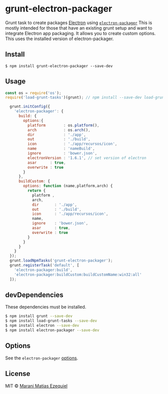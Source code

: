 # grunt-electron-packager

Grunt task to create packages [Electron](http://electron.atom.io) using  [`electron-packager`](https://github.com/maxogden/electron-packager)
This is mostly intended for those that have an existing grunt setup and want to integrate Electron app packaging.
It allows you to create custom options.
This uses the installed version of electron-packager.

## Install

```
$ npm install grunt-electron-packager --save-dev
```

## Usage

```javascript
const os = require('os');
require('load-grunt-tasks')(grunt); // npm install --save-dev load-grunt-tasks

  grunt.initConfig({
    'electron-packager': {
      build: {
        options:{
          platform        : os.platform(),
          arch            : os.arch(),
          dir             : './app',
          out             : './build',
          icon            : './app/recursos/icon',
          name            : 'nameBuild',
          ignore          : 'bower.json',
          electronVersion : '1.6.1', // set version of electron
          asar      : true,
          overwrite : true
        }
      },
      buildCustom: {
        options: function (name,platform,arch) {
          return {
            platform ,
            arch,
            dir       : './app',
            out       : './build',
            icon      : './app/recursos/icon',
            name,
            ignore    : 'bower.json',
            asar      : true,
            overwrite : true
          }
        }
      }
    }
  });
  grunt.loadNpmTasks('grunt-electron-packager');
  grunt.registerTask('default', [
    'electron-packager:build',
    'electron-packager:buildCustom:buildCustomName:win32:all'
  ]);
```

## devDependencies

These dependencies must be installed.

```bash
$ npm install grunt --save-dev
$ npm install load-grunt-tasks --save-dev
$ npm install electron --save-dev
$ npm install electron-packager --save-dev
```

## Options

See the `electron-packager` [options](https://github.com/maxogden/electron-packager#usage).

## License

MIT © [Marani Matias Ezequiel](maranimatias@gmail.com)
